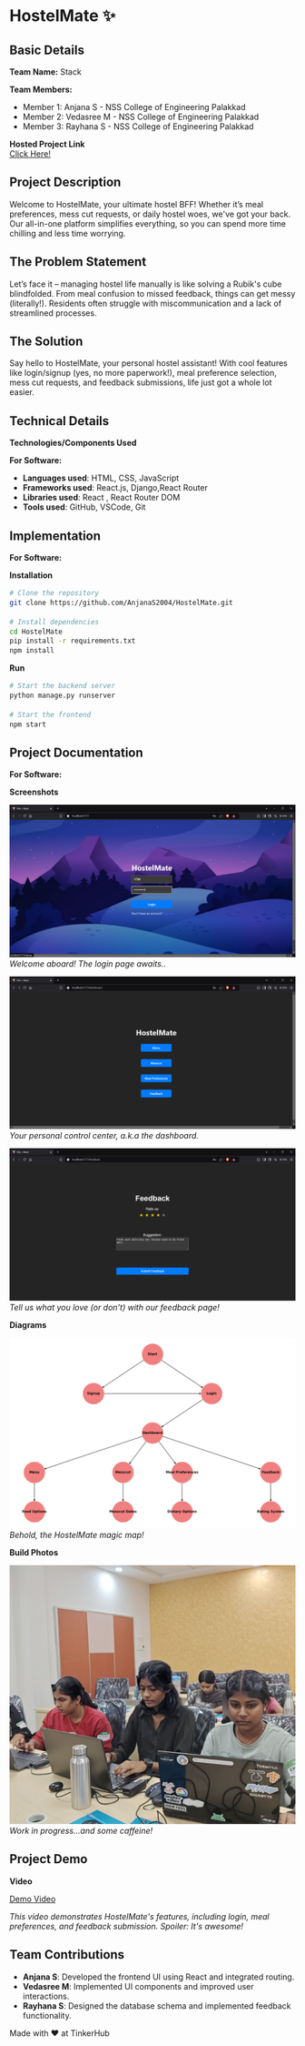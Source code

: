 # HostelMate ✨

## Basic Details

**Team Name:** Stack

**Team Members:**

- Member 1: Anjana S - NSS College of Engineering Palakkad
- Member 2: Vedasree M - NSS College of Engineering Palakkad
- Member 3: Rayhana S - NSS College of Engineering Palakkad

**Hosted Project Link**  
[Click Here!](https://hostel-mate-iota.vercel.app/)

## Project Description

Welcome to HostelMate, your ultimate hostel BFF! Whether it’s meal preferences, mess cut requests, or daily hostel woes, we've got your back. Our all-in-one platform simplifies everything, so you can spend more time chilling and less time worrying.

## The Problem Statement

Let’s face it – managing hostel life manually is like solving a Rubik's cube blindfolded. From meal confusion to missed feedback, things can get messy (literally!). Residents often struggle with miscommunication and a lack of streamlined processes.

## The Solution

Say hello to HostelMate, your personal hostel assistant! With cool features like login/signup (yes, no more paperwork!), meal preference selection, mess cut requests, and feedback submissions, life just got a whole lot easier.

## Technical Details

**Technologies/Components Used**

**For Software:**

- **Languages used**: HTML, CSS, JavaScript
- **Frameworks used**: React.js, Django,React Router
- **Libraries used**: React , React Router DOM
- **Tools used**: GitHub, VSCode, Git

## Implementation

**For Software:**

**Installation**

```bash
# Clone the repository
git clone https://github.com/AnjanaS2004/HostelMate.git

# Install dependencies
cd HostelMate
pip install -r requirements.txt
npm install
```

**Run**

```bash
# Start the backend server
python manage.py runserver

# Start the frontend
npm start
```

## Project Documentation

**For Software:**

**Screenshots**

![Screenshot1](public/images/login.png)  
*Welcome aboard! The login page awaits..*

![Screenshot2](public/images/dashboard.png)  
*Your personal control center, a.k.a the dashboard.*

![Screenshot3](public/images/feedback.png)  
*Tell us what you love (or don't) with our feedback page!*

**Diagrams**

![Workflow](public/images/HostelMate_Workflow.png)  
*Behold, the HostelMate magic map!*

**Build Photos**

![Team](public/images/building.jpg)
*Work in progress...and some caffeine!*

## Project Demo

**Video**

[Demo Video](https://youtu.be/BSIcxKaWgsM)

*This video demonstrates HostelMate's features, including login, meal preferences, and feedback submission.*
*Spoiler: It's awesome!*

## Team Contributions

- **Anjana S**: Developed the frontend UI using React and integrated routing.
- **Vedasree M**: Implemented UI components and improved user interactions.
- **Rayhana S**: Designed the database schema and implemented feedback functionality.

Made with ❤️ at TinkerHub

